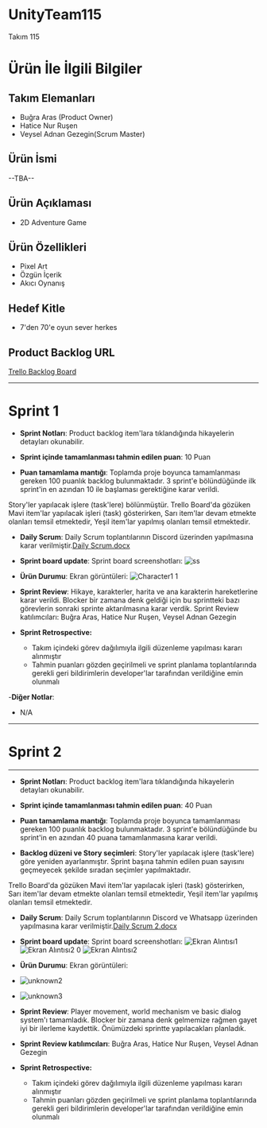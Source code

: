 # UnityTeam115

Takım 115

# Ürün İle İlgili Bilgiler

## Takım Elemanları

- Buğra Aras (Product Owner)
- Hatice Nur Ruşen
- Veysel Adnan Gezegin(Scrum Master)

## Ürün İsmi

--TBA--

## Ürün Açıklaması

- 2D Adventure Game

## Ürün Özellikleri

- Pixel Art
- Özgün İçerik
- Akıcı Oynanış

## Hedef Kitle

- 7'den 70'e oyun sever herkes

## Product Backlog URL

[Trello Backlog Board](https://trello.com/invite/b/c870uJAK/e9aaf0897f155edd7995e583844fb34c/development)

---

# Sprint 1

- **Sprint Notları**: Product backlog item'lara tıklandığında hikayelerin detayları okunabilir.

- **Sprint içinde tamamlanması tahmin edilen puan**: 10 Puan

- **Puan tamamlama mantığı**: Toplamda proje boyunca tamamlanması gereken 100 puanlık backlog bulunmaktadır. 3 sprint'e bölündüğünde ilk sprint'in en azından 10 ile başlaması gerektiğine karar verildi.

Story'ler yapılacak işlere (task'lere) bölünmüştür. Trello Board'da gözüken Mavi item'lar yapılacak işleri (task) gösterirken, Sarı item'lar devam etmekte olanları temsil etmektedir, Yeşil item'lar yapılmış olanları temsil etmektedir.

- **Daily Scrum**: Daily Scrum toplantılarının Discord üzerinden yapılmasına karar verilmiştir.[Daily Scrum.docx](https://github.com/haticenurrusen/UnityTeam115/files/8664910/Daily.Scrum.docx)


- **Sprint board update**: Sprint board screenshotları: 
![ss](https://user-images.githubusercontent.com/92687154/167717481-c15233ce-925f-465f-a24c-23cbfe76b5c4.PNG)

- **Ürün Durumu**: Ekran görüntüleri:
![Character1 1](https://user-images.githubusercontent.com/92687154/167465300-fffdcbd0-e9b5-495d-a4ba-0e1204c12e5d.png)

- **Sprint Review**: 
Hikaye, karakterler, harita ve ana karakterin hareketlerine karar verildi. Blocker bir zamana denk geldiği için bu sprintteki bazı görevlerin sonraki sprinte aktarılmasına karar verdik.
Sprint Review katılımcıları: Buğra Aras, Hatice Nur Ruşen, Veysel Adnan Gezegin

- **Sprint Retrospective:**
  - Takım içindeki görev dağılımıyla ilgili düzenleme yapılması kararı alınmıştır
  - Tahmin puanları gözden geçirilmeli ve sprint planlama toplantılarında gerekli geri bildirimlerin developer'lar tarafından verildiğine emin olunmalı

-**Diğer Notlar**:
- N/A

---

# Sprint 2

---
- **Sprint Notları**: Product backlog item'lara tıklandığında hikayelerin detayları okunabilir.

- **Sprint içinde tamamlanması tahmin edilen puan**: 40 Puan

- **Puan tamamlama mantığı**: Toplamda proje boyunca tamamlanması gereken 100 puanlık backlog bulunmaktadır. 3 sprint'e bölündüğünde bu sprint'in en azından 40 puana tamamlanmasına karar verildi. 

- **Backlog düzeni ve Story seçimleri**: Story'ler yapılacak işlere (task'lere) göre yeniden ayarlanmıştır. Sprint başına tahmin edilen puan sayısını geçmeyecek şekilde sıradan seçimler yapılmaktadır.

Trello Board'da gözüken Mavi item'lar yapılacak işleri (task) gösterirken, Sarı item'lar devam etmekte olanları temsil etmektedir, Yeşil item'lar yapılmış olanları temsil etmektedir.

- **Daily Scrum**: Daily Scrum toplantılarının Discord ve Whatsapp üzerinden yapılmasına karar verilmiştir.[Daily Scrum 2.docx](https://github.com/haticenurrusen/UnityTeam115/files/8757047/Daily.Scrum.2.docx)


- **Sprint board update**: Sprint board screenshotları: 
![Ekran Alıntısı1](https://user-images.githubusercontent.com/92687154/170223347-5e9ed121-77ab-47f1-82ca-6808677a1477.PNG)
![Ekran Alıntısı2 0](https://user-images.githubusercontent.com/92687154/170223374-66cc2bb0-bacf-4da7-a656-e095ba63fd8c.PNG)
![Ekran Alıntısı2](https://user-images.githubusercontent.com/92687154/169875174-2f7d580c-71d1-4ad1-8d9c-c8e43222a1dd.PNG)

- **Ürün Durumu**: Ekran görüntüleri:
- ![unknown2](https://user-images.githubusercontent.com/92687154/169875137-b75e9272-d509-4c20-918a-8c6a986a183c.png)
- ![unknown3](https://user-images.githubusercontent.com/92687154/169875139-a6ecae4a-1bb1-4d05-b9de-88fbd8a569eb.png)

- **Sprint Review**: Player movement, world mechanism ve basic dialog system'ı tamamladık. Blocker bir zamana denk gelmemize rağmen gayet iyi bir ilerleme kaydettik. Önümüzdeki sprintte yapılacakları planladık. 

- **Sprint Review katılımcıları**: Buğra Aras, Hatice Nur Ruşen, Veysel Adnan Gezegin

- **Sprint Retrospective:**
  - Takım içindeki görev dağılımıyla ilgili düzenleme yapılması kararı alınmıştır
  - Tahmin puanları gözden geçirilmeli ve sprint planlama toplantılarında gerekli geri bildirimlerin developer'lar tarafından verildiğine emin olunmalı
